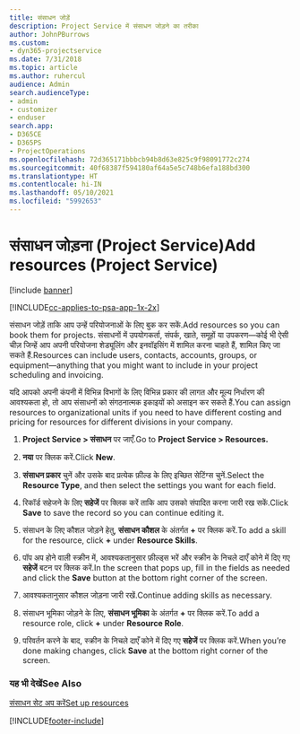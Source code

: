 ```yaml
---
title: संसाधन जोड़ें
description: Project Service में संसाधन जोड़ने का तरीका
author: JohnPBurrows
ms.custom:
- dyn365-projectservice
ms.date: 7/31/2018
ms.topic: article
ms.author: ruhercul
audience: Admin
search.audienceType:
- admin
- customizer
- enduser
search.app:
- D365CE
- D365PS
- ProjectOperations
ms.openlocfilehash: 72d365171bbbcb94b8d63e825c9f98091772c274
ms.sourcegitcommit: 40f68387f594180af64a5e5c748b6efa188bd300
ms.translationtype: HT
ms.contentlocale: hi-IN
ms.lasthandoff: 05/10/2021
ms.locfileid: "5992653"
---
```

# <a name="add-resources-project-service"></a><span data-ttu-id="e86a7-103">संसाधन जोड़ना (Project Service)</span><span class="sxs-lookup"><span data-stu-id="e86a7-103">Add resources (Project Service)</span></span>

[!include [banner](../includes/psa-now-project-operations.md)]

[!INCLUDE[cc-applies-to-psa-app-1x-2x](../includes/cc-applies-to-psa-app-1x-2x.md)]

<span data-ttu-id="e86a7-104">संसाधन जोड़ें ताकि आप उन्हें परियोजनाओं के लिए बुक कर सकें.</span><span class="sxs-lookup"><span data-stu-id="e86a7-104">Add resources so you can book them for projects.</span></span> <span data-ttu-id="e86a7-105">संसाधनों में उपयोगकर्ता, संपर्क, खाते, समूहों या उपकरण—कोई भी ऐसी चीज़ जिन्हें आप अपनी परियोजना शेड्यूलिंग और इनवॉइसिंग में शामिल करना चाहते हैं, शामिल किए जा सकते हैं.</span><span class="sxs-lookup"><span data-stu-id="e86a7-105">Resources can include users, contacts, accounts, groups, or equipment—anything that you might want to include in your project scheduling and invoicing.</span></span>  
  
<span data-ttu-id="e86a7-106">यदि आपको अपनी कंपनी में विभिन्न विभागों के लिए विभिन्न प्रकार की लागत और मूल्य निर्धारण की आवश्यकता हो, तो आप संसाधनों को संगठनात्मक इकाइयों को असाइन कर सकते हैं.</span><span class="sxs-lookup"><span data-stu-id="e86a7-106">You can assign resources to organizational units if you need to have different costing and pricing for resources for different divisions in your company.</span></span>  
  
1.  <span data-ttu-id="e86a7-107">**Project Service > संसाधन** पर जाएँ.</span><span class="sxs-lookup"><span data-stu-id="e86a7-107">Go to **Project Service > Resources.**</span></span>  
  
2.  <span data-ttu-id="e86a7-108">**नया** पर क्लिक करें.</span><span class="sxs-lookup"><span data-stu-id="e86a7-108">Click **New**.</span></span>  
  
3.  <span data-ttu-id="e86a7-109">**संसाधन प्रकार** चुनें और उसके बाद प्रत्येक फ़ील्ड के लिए इच्छित सेटिंग्स चुनें.</span><span class="sxs-lookup"><span data-stu-id="e86a7-109">Select the **Resource Type**, and then select the settings you want for each field.</span></span>  
  
4.  <span data-ttu-id="e86a7-110">रिकॉर्ड सहेजने के लिए **सहेजें** पर क्लिक करें ताकि आप उसको संपादित करना जारी रख सकें.</span><span class="sxs-lookup"><span data-stu-id="e86a7-110">Click **Save** to save the record so you can continue editing it.</span></span>  
  
5.  <span data-ttu-id="e86a7-111">संसाधन के लिए कौशल जोड़ने हेतु, **संसाधन कौशल** के अंतर्गत **+** पर क्लिक करें.</span><span class="sxs-lookup"><span data-stu-id="e86a7-111">To add a skill for the resource, click **+** under **Resource Skills**.</span></span>  
  
6.  <span data-ttu-id="e86a7-112">पॉप अप होने वाली स्क्रीन में, आवश्यकतानुसार फ़ील्ड्स भरें और स्क्रीन के निचले दाएँ कोने में दिए गए **सहेजें** बटन पर क्लिक करें.</span><span class="sxs-lookup"><span data-stu-id="e86a7-112">In the screen that pops up, fill in the fields as needed and click the **Save** button at the bottom right corner of the screen.</span></span>  
  
7.  <span data-ttu-id="e86a7-113">आवश्यकतानुसार कौशल जोड़ना जारी रखें.</span><span class="sxs-lookup"><span data-stu-id="e86a7-113">Continue adding skills as necessary.</span></span>  
  
8.  <span data-ttu-id="e86a7-114">संसाधन भूमिका जोड़ने के लिए, **संसाधन भूमिका** के अंतर्गत **+** पर क्लिक करें.</span><span class="sxs-lookup"><span data-stu-id="e86a7-114">To add a resource role, click **+** under **Resource Role**.</span></span>  
  
9. <span data-ttu-id="e86a7-115">परिवर्तन करने के बाद, स्‍क्रीन के निचले दाएँ कोने में दिए गए **सहेजें** पर क्लिक करें.</span><span class="sxs-lookup"><span data-stu-id="e86a7-115">When you’re done making changes, click **Save** at the bottom right corner of the screen.</span></span>  
  
### <a name="see-also"></a><span data-ttu-id="e86a7-116">यह भी देखें</span><span class="sxs-lookup"><span data-stu-id="e86a7-116">See Also</span></span>  
 [<span data-ttu-id="e86a7-117">संसाधन सेट अप करें</span><span class="sxs-lookup"><span data-stu-id="e86a7-117">Set up resources</span></span>](../psa/set-up-resources.md)


[!INCLUDE[footer-include](../includes/footer-banner.md)]